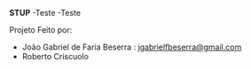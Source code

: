 **STUP**
-Teste
-Teste

Projeto Feito por:
- João Gabriel de Faria Beserra : jgabrielfbeserra@gmail.com
- Roberto Criscuolo


